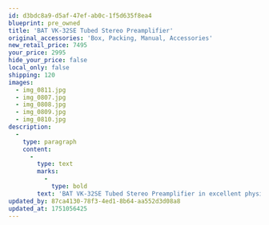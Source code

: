 ```yaml
---
id: d3bdc8a9-d5af-47ef-ab0c-1f5d635f8ea4
blueprint: pre_owned
title: 'BAT VK-32SE Tubed Stereo Preamplifier'
original_accessories: 'Box, Packing, Manual, Accessories'
new_retail_price: 7495
your_price: 2995
hide_your_price: false
local_only: false
shipping: 120
images:
  - img_0811.jpg
  - img_0807.jpg
  - img_0808.jpg
  - img_0809.jpg
  - img_0810.jpg
description:
  -
    type: paragraph
    content:
      -
        type: text
        marks:
          -
            type: bold
        text: 'BAT VK-32SE Tubed Stereo Preamplifier in excellent physical and functional condition with original box, packing and accessories - including remote. Unit sold as new for $7,495.00'
updated_by: 87ca4130-78f3-4ed1-8b64-aa552d3d08a8
updated_at: 1751056425
---
```

